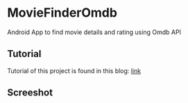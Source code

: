 # MovieFinderOmdb
Android App to find movie details and rating using Omdb API

## Tutorial

Tutorial of this project is found in this blog: 
[link](https://tobiburblog.wordpress.com/2018/04/23/android-movie-finder-app-tutorial/)

## Screeshot

